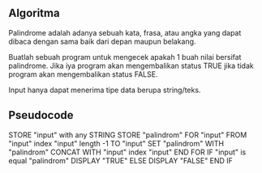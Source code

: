 ## Algoritma

Palindrome adalah adanya sebuah kata, frasa, atau angka yang dapat dibaca dengan sama baik dari depan maupun belakang.

Buatlah sebuah program untuk mengecek apakah 1 buah nilai bersifat palindrome. Jika iya program akan mengembalikan status TRUE jika tidak program akan mengembalikan status FALSE.

Input hanya dapat menerima tipe data berupa string/teks.

## Pseudocode

STORE "input" with any STRING
STORE "palindrom"
FOR "input" FROM "input" index "input" length -1 TO "input"
    SET "palindrom" WITH "palindrom" CONCAT WITH "input" index "input"
END FOR
IF "input" is equal "palindrom"
    DISPLAY "TRUE"
ELSE
    DISPLAY "FALSE"
END IF